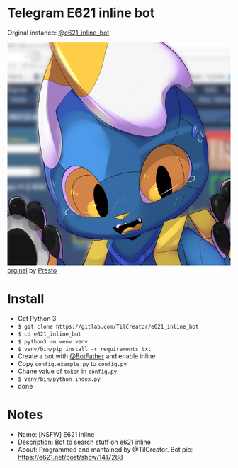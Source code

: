 # Telegram E621 inline bot
Orginal instance: [@e621_inline_bot](https://t.me/e621_inline_bot)

![esix](esix_no.png)
[orginal](https://e621.net/post/show/1417288) by [Presto](https://e621.net/post/index/1/presto_(artist))

# Install
* Get Python 3
* `$ git clone https://gitlab.com/TilCreator/e621_inline_bot`
* `$ cd e621_inline_bot`
* `$ python3 -m venv venv`
* `$ venv/bin/pip install -r requirements.txt`
* Create a bot with [@BotFather](https://t.me/BotFather) and enable inline
* Copy `config.example.py` to `config.py`
* Chane value of `token` in `config.py`
* `$ venv/bin/python index.py`
* done

# Notes
* Name: [NSFW] E621 inline
* Description: Bot to search stuff on e621 inline
* About: Programmed and mantained by @TilCreator. Bot pic: https://e621.net/post/show/1417288
